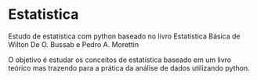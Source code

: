 # Estatistica
 Estudo de estatística com python baseado no livro Estatística Básica de Wilton De O. Bussab e Pedro A. Morettin

 O objetivo é estudar os conceitos de estatística baseado em um livro teórico mas trazendo para a prática da análise de dados utilizando python.
 